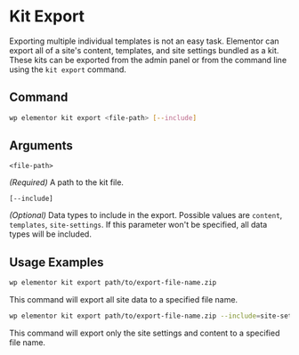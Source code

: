 # Kit Export
 
<Badge type="tip" vertical="top" text="Elementor Core" /> <Badge type="warning" vertical="top" text="Advanced" />

Exporting multiple individual templates is not an easy task. Elementor can export all of a site's content, templates, and site settings bundled as a kit. These kits can be exported from the admin panel or from the command line using the `kit export` command.

## Command

```bash
wp elementor kit export <file-path> [--include]
```

## Arguments

`<file-path>`

_(Required)_ A path to the kit file.

`[--include]`

_(Optional)_ Data types to include in the export. Possible values are `content`, `templates`, `site-settings`. If this parameter won't be specified, all data types will be included.

## Usage Examples

```bash
wp elementor kit export path/to/export-file-name.zip
```

This command will export all site data to a specified file name.

```bash
wp elementor kit export path/to/export-file-name.zip --include=site-settings,content
```

This command will export only the site settings and content to a specified file name.
